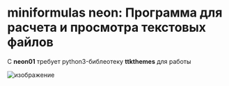 # miniformulas neon: Программа для расчета и просмотра текстовых файлов

С **neon01** требует python3-библеотеку **ttkthemes** для работы

![изображение](https://user-images.githubusercontent.com/65603607/111441416-fa634100-870f-11eb-91e7-a933fd38e792.png)
